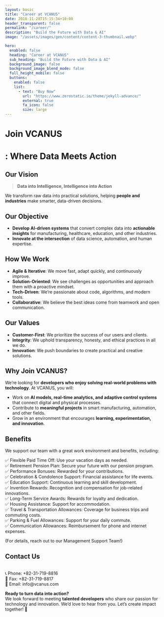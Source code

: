 ```yaml
---
layout: basic
title: "Career at VCANUS"
date: 2018-11-28T15:15:34+10:00
header_transparent: false
permalink: "/career/"
description: "Build the Future with Data & AI"
image: "/assets/images/gen/content/content-3-thumbnail.webp"

hero:
  enabled: false
  heading: "Career at VCANUS"
  sub_heading: "Build the Future with Data & AI"
  background_image: false
  background_image_blend_mode: false
  full_height_mobile: false
  buttons:
    enabled: false
    list:
      - text: "Buy Now"
        url: "https://www.zerostatic.io/theme/jekyll-advance/"
        external: true
        fa_icon: false
        size: large
---
```



# Join VCANUS
# : Where Data Meets Action


## Our Vision

>   **Data into Intelligence, Intelligence into Action**

We transform raw data into practical solutions, helping **people and industries** make smarter, data-driven decisions.


## Our Objective

- **Develop AI-driven systems** that convert complex data into **actionable insights** for manufacturing, healthcare, education, and other industries.
- **Innovate at the intersection** of data science, automation, and human expertise.


## How We Work

- **Agile & Iterative**: We move fast, adapt quickly, and continuously improve.
- **Solution-Oriented**: We see challenges as opportunities and approach them with a proactive mindset.
- **Tech-Driven**: We’re passionate about code, algorithms, and modern tools.
- **Collaborative**: We believe the best ideas come from teamwork and open communication.


## Our Values

- **Customer-First**: We prioritize the success of our users and clients.
- **Integrity**: We uphold transparency, honesty, and ethical practices in all we do.
- **Innovation**: We push boundaries to create practical and creative solutions.


## Why Join VCANUS?

We’re looking for **developers who enjoy solving real-world problems with technology**. At VCANUS, you will:
- Work on **AI models, real-time analytics, and adaptive control systems** that connect digital and physical processes.
- Contribute to **meaningful projects** in smart manufacturing, automation, and other fields.
- Grow in an environment that encourages **learning, experimentation, and innovation**.


## Benefits

We support our team with a great work environment and benefits, including:

✅ Flexible Paid Time Off: Use your vacation days as needed.   
✅ Retirement Pension Plan: Secure your future with our pension program.   
✅ Performance Bonuses: Rewarded for your contributions.   
✅ Celebration & Condolence Support: Financial assistance for life events.   
✅ Education Support: Continuous learning and skill development.   
✅ Invention Rewards: Recognition and compensation for job-related innovations.   
✅ Long-Term Service Awards: Rewards for loyalty and dedication.   
✅ Housing Assistance: Support for accommodation.   
✅ Travel & Transportation Allowances: Coverage for business trips and commuting costs.   
✅ Parking & Fuel Allowances: Support for your daily commute.   
✅ Communication Allowances: Reimbursement for phone and internet expenses.   

(For details, reach out to our Management Support Team!)


## Contact Us
<br>
📞 Phone: +82-31-719-8816
<br>
📠 Fax: +82-31-719-8817
<br>
📧 Email: info@vcanus.com

**Ready to turn data into action?**
<br>
We look forward to meeting **talented developers** who share our passion for technology and innovation. We’d love to hear from you. Let’s create impact together! 🚀

